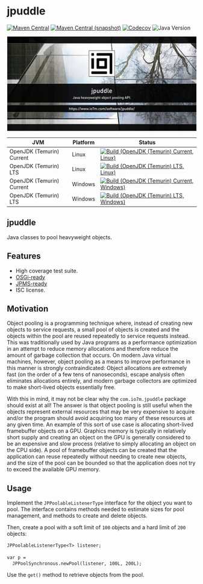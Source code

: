 jpuddle
===

[![Maven Central](https://img.shields.io/maven-central/v/com.io7m.jpuddle/com.io7m.jpuddle.svg?style=flat-square)](http://search.maven.org/#search%7Cga%7C1%7Cg%3A%22com.io7m.jpuddle%22)
[![Maven Central (snapshot)](https://img.shields.io/nexus/s/com.io7m.jpuddle/com.io7m.jpuddle?server=https%3A%2F%2Fs01.oss.sonatype.org&style=flat-square)](https://s01.oss.sonatype.org/content/repositories/snapshots/com/io7m/jpuddle/)
[![Codecov](https://img.shields.io/codecov/c/github/io7m-com/jpuddle.svg?style=flat-square)](https://codecov.io/gh/io7m-com/jpuddle)
![Java Version](https://img.shields.io/badge/21-java?label=java&color=007fff)

![com.io7m.jpuddle](./src/site/resources/jpuddle.jpg?raw=true)

| JVM | Platform | Status |
|-----|----------|--------|
| OpenJDK (Temurin) Current | Linux | [![Build (OpenJDK (Temurin) Current, Linux)](https://img.shields.io/github/actions/workflow/status/io7m-com/jpuddle/main.linux.temurin.current.yml)](https://www.github.com/io7m-com/jpuddle/actions?query=workflow%3Amain.linux.temurin.current)|
| OpenJDK (Temurin) LTS | Linux | [![Build (OpenJDK (Temurin) LTS, Linux)](https://img.shields.io/github/actions/workflow/status/io7m-com/jpuddle/main.linux.temurin.lts.yml)](https://www.github.com/io7m-com/jpuddle/actions?query=workflow%3Amain.linux.temurin.lts)|
| OpenJDK (Temurin) Current | Windows | [![Build (OpenJDK (Temurin) Current, Windows)](https://img.shields.io/github/actions/workflow/status/io7m-com/jpuddle/main.windows.temurin.current.yml)](https://www.github.com/io7m-com/jpuddle/actions?query=workflow%3Amain.windows.temurin.current)|
| OpenJDK (Temurin) LTS | Windows | [![Build (OpenJDK (Temurin) LTS, Windows)](https://img.shields.io/github/actions/workflow/status/io7m-com/jpuddle/main.windows.temurin.lts.yml)](https://www.github.com/io7m-com/jpuddle/actions?query=workflow%3Amain.windows.temurin.lts)|

## jpuddle

Java classes to pool heavyweight objects.

## Features

* High coverage test suite.
* [OSGi-ready](https://www.osgi.org/)
* [JPMS-ready](https://en.wikipedia.org/wiki/Java_Platform_Module_System)
* ISC license.

## Motivation

Object pooling is a programming technique where, instead of creating new objects
to service requests, a small pool of objects is created and the objects within
the pool are reused repeatedly to service requests instead. This was
traditionally used by Java programs as a performance optimization in an
attempt to reduce memory allocations and therefore reduce the amount of
garbage collection that occurs. On modern Java virtual machines, however,
object pooling as a means to improve performance in this manner is strongly
contraindicated: Object allocations are extremely fast (on the order of a
few tens of nanoseconds), escape analysis often eliminates allocations
entirely, and modern garbage collectors are optimized to make short-lived
objects essentially free.

With this in mind, it may not be clear why the `com.io7m.jpuddle` package
should exist at all! The answer is that object pooling is still useful when
the objects represent external resources that may be very expensive to acquire
and/or the program should avoid acquiring too many of these resources at any
given time. An example of this sort of use case is allocating short-lived
framebuffer objects on a GPU. Graphics memory is typically in relatively
short supply and creating an object on the GPU is generally considered to be
an expensive and slow process (relative to simply allocating an object on the
CPU side). A pool of framebuffer objects can be created that the application
can reuse repeatedly without needing to create new objects, and the size of the
pool can be bounded so that the application does not try to exceed the
available GPU memory.

## Usage

Implement the `JPPoolableListenerType` interface for the object you want
to pool. The interface contains methods needed to estimate sizes for pool
management, and methods to create and delete objects.

Then, create a pool with a soft limit of `100` objects and a hard limit of
`200` objects:

```
JPPoolableListenerType<T> listener;

var p =
  JPPoolSynchronous.newPool(listener, 100L, 200L);
```

Use the `get()` method to retrieve objects from the pool.

